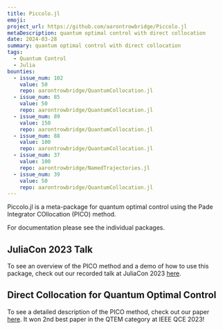 ```yaml
---
title: Piccolo.jl
emoji:
project_url: https://github.com/aarontrowbridge/Piccolo.jl
metaDescription: quantum optimal control with direct collocation
date: 2024-03-28
summary: quantum optimal control with direct collocation
tags:
  - Quantum Control
  - Julia
bounties:
  - issue_num: 102
    value: 50
    repo: aarontrowbridge/QuantumCollocation.jl
  - issue_num: 85
    value: 50
    repo: aarontrowbridge/QuantumCollocation.jl
  - issue_num: 89
    value: 150
    repo: aarontrowbridge/QuantumCollocation.jl
  - issue_num: 88
    value: 100
    repo: aarontrowbridge/QuantumCollocation.jl
  - issue_num: 37
    value: 100
    repo: aarontrowbridge/NamedTrajectories.jl
  - issue_num: 39
    value: 50
    repo: aarontrowbridge/QuantumCollocation.jl
---
```


Piccolo.jl is a meta-package for quantum optimal control using the Pade Integrator COllocation (PICO) method.

For documentation please see the individual packages.

## JuliaCon 2023 Talk

To see an overview of the PICO method and a demo of how to use this package, check out our recorded talk at JuliaCon 2023 [here](https://www.youtube.com/watch?v=NBdck6UX0Tc).

## Direct Collocation for Quantum Optimal Control

To see a detailed description of the PICO method, check out our paper [here](https://arxiv.org/abs/2305.03261). It won 2nd best paper in the QTEM category at IEEE QCE 2023!
